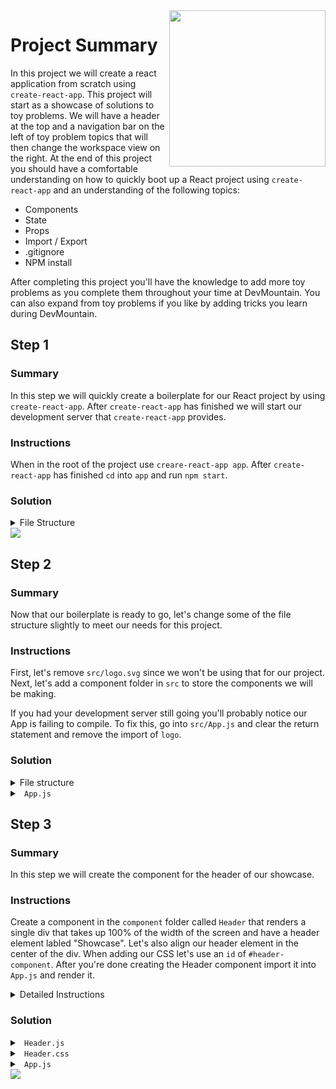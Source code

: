 <img src="https://devmounta.in/img/logowhiteblue.png" width="250" align="right">

# Project Summary

In this project we will create a react application from scratch using `create-react-app`. This project will start as a showcase of solutions to toy problems. We will have a header at the top and a navigation bar on the left of toy problem topics that will then change the workspace view on the right. At the end of this project you should have a comfortable understanding on how to quickly boot up a React project using `create-react-app` and an understanding of the following topics:

* Components
* State
* Props
* Import / Export
* .gitignore
* NPM install

After completing this project you'll have the knowledge to add more toy problems as you complete them throughout your time at DevMountain. You can also expand from toy problems if you like by adding tricks you learn during DevMountain.

## Step 1

### Summary

In this step we will quickly create a boilerplate for our React project by using `create-react-app`. After `create-react-app` has finished we will start our development server that `create-react-app` provides.

### Instructions

When in the root of the project use `creare-react-app app`. After `create-react-app` has finished `cd` into `app` and run `npm start`.

### Solution

<details>

<summary> File Structure </summary>

```
- app/
  - node_modules/
  - public/
  - src/
  - .gitignore
  - packge.json
  - README.md
  - yarn.lock
- README.md 
```

</details>

<img src="https://github.com/devlemire/toy-problem-appendix/blob/solution/readme/1.png" />

## Step 2

### Summary 

Now that our boilerplate is ready to go, let's change some of the file structure slightly to meet our needs for this project.

### Instructions

First, let's remove `src/logo.svg` since we won't be using that for our project. Next, let's add a component folder in `src` to store the components we will be making.

If you had your development server still going you'll probably notice our App is failing to compile. To fix this, go into `src/App.js` and clear the return statement and remove the import of `logo`.

### Solution

<details>

<summary> File structure </summary>

```
- src/
  - component/
  - App.css
  - App.test.js
  - index.css
  - index.js
```

</details>

<details>

<summary> <code> App.js </code> </summary>

```jsx
import React, { Component } from 'react';
import './App.css';

class App extends Component {
  render() {

  }
}

export default App;
```

</details>

## Step 3

### Summary

In this step we will create the component for the header of our showcase.
### Instructions

Create a component in the `component` folder called `Header` that renders a single div that takes up 100% of the width of the screen and have a header element labled "Showcase". Let's also align our header element in the center of the div. When adding our CSS let's use an `id` of `#header-component`. After you're done creating the Header component import it into `App.js` and render it.

<details>

<summary> Detailed Instructions </summary>

<br />

Let's start by going into `src/component/` and creating a folder called `Header`. This folder will hold all the files related to our `Header` component we are about to create. Inside of `src/component/Header` create a `Header.js` and `Header.css` file. 

Open up `Header.js` and import `React, { Component }` from `react`. Will need these in order to use JSX and create our new component. On the next line import `./Header.css` so our header component will receive the styles we will add in that file. Now that we have all our imports we can start creating our component. Let's create a class called Header that extends on `Component`. Your Header.js should now look like:

```jsx
import React, { Component } from 'react';
import './Header.css';

class Header extends Component {

}
```

Remember that in React in order for a component to render on the DOM the component needs a `render` method. Inside the render method add a return statment that will return our `<div>` that has a `<h1>` element labled "Showcase". Don't forget to add the id of `#header-component` to the `<div>`.

```jsx
import React, { Component } from 'react';
import './Header.css';

class Header extends Component {
  return (
    <div id="header-component">
      <h1> Showcase </h1>
    </div>
  )
}
```

Lastly all our Header.js file needs to do is export our new Header class so `App.js` can render it onto the view. We do this using `export default`. After our class add a `export default` for `Header`.

```jsx
import React, { Component } from 'react';
import './Header.css';

class Header extends Component {
  render() {
    return (
      <div id="header-component">
        <h1> Showcase </h1>
      </div>
    )
  }
}

export default Header;
```

Now that our Header component is created, let's add some styles for `#header-component` in `Header.css`. Since we want to alter the width and align the text will be using the following properties: `width` and `text-align`. To get an element to take up the entire width of the view you can use `100%` with `width` and to have text align in the center you can use `center` with `text-align`. 

```css
#header-component {
  width: 100%;
  text-align: center;
}
```

We're now ready to import our `Header` component into `App.js` and then render it. Using `import`, import `Header` from `./component/Header/Header` and then in our return statement add `<Header />`.

```js
import React, { Component } from 'react';
import './App.css';

// Components
import Header from './component/Header/Header';

class App extends Component {
  render() {
    return (
      <div>
        <Header />
      </div>
    )
  }
}

export default App;
```

</details>

### Solution

<details>

<summary> <code> Header.js </code> </summary>

```jsx
import React, { Component } from 'react';
import './Header.css';

class Header extends Component {
  render() {
    return (
      <div id="header-component">
        <h1> Showcase </h1>
      </div>
    )
  }
}

export default Header;
```

</details>

<details>

<summary> <code> Header.css </code> </summary>

```css
#header-component {
  width: 100%;
  text-align: center;
}
```

</details>

<details>

<summary> <code> App.js </code> </summary>

```jsx
import React, { Component } from 'react';
import './App.css';

// Components
import Header from './component/Header/Header';

class App extends Component {
  render() {
    return (
      <div>
        <Header />
      </div>
    )
  }
}

export default App;
```

</details>

<img src="https://github.com/devlemire/toy-problem-appendix/blob/solution/readme/2.png" />


